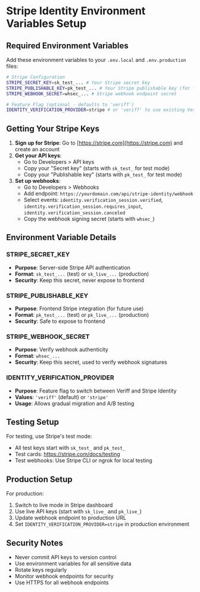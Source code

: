 # Stripe Identity Environment Variables Setup

## Required Environment Variables

Add these environment variables to your `.env.local` and `.env.production` files:

```bash
# Stripe Configuration
STRIPE_SECRET_KEY=sk_test_... # Your Stripe secret key
STRIPE_PUBLISHABLE_KEY=pk_test_... # Your Stripe publishable key (for frontend)
STRIPE_WEBHOOK_SECRET=whsec_... # Stripe webhook endpoint secret

# Feature Flag (optional - defaults to 'veriff')
IDENTITY_VERIFICATION_PROVIDER=stripe # or 'veriff' to use existing Veriff integration
```

## Getting Your Stripe Keys

1. **Sign up for Stripe**: Go to [https://stripe.com](https://stripe.com) and create an account
2. **Get your API keys**: 
   - Go to Developers > API keys
   - Copy your "Secret key" (starts with `sk_test_` for test mode)
   - Copy your "Publishable key" (starts with `pk_test_` for test mode)
3. **Set up webhooks**:
   - Go to Developers > Webhooks
   - Add endpoint: `https://yourdomain.com/api/stripe-identity/webhook`
   - Select events: `identity.verification_session.verified`, `identity.verification_session.requires_input`, `identity.verification_session.canceled`
   - Copy the webhook signing secret (starts with `whsec_`)

## Environment Variable Details

### STRIPE_SECRET_KEY
- **Purpose**: Server-side Stripe API authentication
- **Format**: `sk_test_...` (test) or `sk_live_...` (production)
- **Security**: Keep this secret, never expose to frontend

### STRIPE_PUBLISHABLE_KEY
- **Purpose**: Frontend Stripe integration (for future use)
- **Format**: `pk_test_...` (test) or `pk_live_...` (production)
- **Security**: Safe to expose to frontend

### STRIPE_WEBHOOK_SECRET
- **Purpose**: Verify webhook authenticity
- **Format**: `whsec_...`
- **Security**: Keep this secret, used to verify webhook signatures

### IDENTITY_VERIFICATION_PROVIDER
- **Purpose**: Feature flag to switch between Veriff and Stripe Identity
- **Values**: `'veriff'` (default) or `'stripe'`
- **Usage**: Allows gradual migration and A/B testing

## Testing Setup

For testing, use Stripe's test mode:
- All test keys start with `sk_test_` and `pk_test_`
- Test cards: https://stripe.com/docs/testing
- Test webhooks: Use Stripe CLI or ngrok for local testing

## Production Setup

For production:
1. Switch to live mode in Stripe dashboard
2. Use live API keys (start with `sk_live_` and `pk_live_`)
3. Update webhook endpoint to production URL
4. Set `IDENTITY_VERIFICATION_PROVIDER=stripe` in production environment

## Security Notes

- Never commit API keys to version control
- Use environment variables for all sensitive data
- Rotate keys regularly
- Monitor webhook endpoints for security
- Use HTTPS for all webhook endpoints
